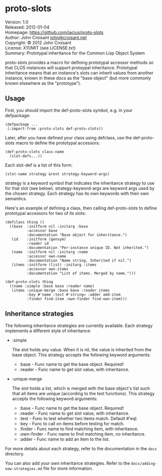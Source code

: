 # proto-slots #

Version:   1.0  
Released:  2012-01-04  
Homepage:  https://github.com/jacius/proto-slots  
Author:    John Croisant <john@croisant.net>  
Copyright: © 2012 John Croisant  
License:   X11/MIT (see LICENSE.txt)  
Summary:   Prototypal inheritance for the Common Lisp Object System  

proto-slots provides a macro for defining prototypal accessor methods
so that CLOS instances will support protoypal inheritance. Prototypal
inheritance means that an instance's slots can inherit values from
another instance, known in these docs as the "base object" (but more
commonly known elsewhere as the "prototype").


## Usage ##

First, you should import the def-proto-slots symbol, e.g. in your
defpackage:

    (defpackage ...
     (:import-from :proto-slots def-proto-slots))

Later, after you have defined your class using defclass, use the
def-proto-slots macro to define the prototypal accessors:
 
    (def-proto-slots class-name
      (slot-defs...))

Each slot-def is a list of this form:

    (slot-name strategy &rest strategy-keyword-args)

strategy is a keyword symbol that indicates the inheritance strategy
to use for that slot (see below). strategy-keyword-args are keyword
args used by the chosen strategy. Each strategy has its own keywords
with their own semantics.

Here's an example of defining a class, then calling def-proto-slots to
define prototypal accessors for two of its slots:

    (defclass thing ()
      ((base  :initform nil :initarg :base
              :accessor base
              :documentation "Base object for inheritance.")
       (id    :initform (gensym)
              :reader id
              :documentation "Per-instance unique ID. Not inherited.")
       (name  :initform nil :initarg :name
              :accessor own-name
              :documentation "Name string. Inherited if nil.")
       (items :initform (list) :initarg :items
              :accessor own-items
              :documentation "List of items. Merged by name.")))

    (def-proto-slots thing
      ((name :simple :base base :reader name)
       (items :unique-merge :base base :reader items
              :key #'name :test #'string= :adder add-item
              :finder find-item :own-finder find-own-item)))


## Inheritance strategies ##

The following inheritance strategies are currently available.
Each strategy implements a different style of inheritance:

* :simple

  The slot holds any value. When it is nil, the value is inherited
  from the base object. This strategy accepts the following keyword
  arguments:

  * :base - Func name to get the base object. Required!
  * :reader - Func name to get slot value, with inheritance.

* :unique-merge

  The slot holds a list, which is merged with the base object's list
  such that all items are unique (according to the test functions).
  This strategy accepts the following keyword arguments:

  * :base - Func name to get the base object. Required!
  * :reader - Func name to get slot value, with inheritance.
  * :test - Func to test whether two items match. Default #'eql.
  * :key - Func to call on items before testing for match.
  * :finder - Func name to find matching item, with inheritance.
  * :own-finder - Func name to find matching item, no inheritance.
  * :adder - Func name to add an item to the list.

For more details about each strategy, refer to the documentation in
the `docs` directory.

You can also add your own inheritance strategies. Refer to the
`docs/adding-new-strategies.md` file for more information.
